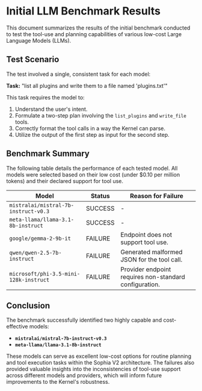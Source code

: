 # Initial LLM Benchmark Results

This document summarizes the results of the initial benchmark conducted to test the tool-use and planning capabilities of various low-cost Large Language Models (LLMs).

## Test Scenario

The test involved a single, consistent task for each model:

**Task:** "list all plugins and write them to a file named 'plugins.txt'"

This task requires the model to:
1.  Understand the user's intent.
2.  Formulate a two-step plan involving the `list_plugins` and `write_file` tools.
3.  Correctly format the tool calls in a way the Kernel can parse.
4.  Utilize the output of the first step as input for the second step.

## Benchmark Summary

The following table details the performance of each tested model. All models were selected based on their low cost (under $0.10 per million tokens) and their declared support for tool use.

| Model                                          | Status  | Reason for Failure                                 |
| ---------------------------------------------- | ------- | -------------------------------------------------- |
| `mistralai/mistral-7b-instruct-v0.3`             | SUCCESS | -                                                  |
| `meta-llama/llama-3.1-8b-instruct`               | SUCCESS | -                                                  |
| `google/gemma-2-9b-it`                           | FAILURE | Endpoint does not support tool use.                |
| `qwen/qwen-2.5-7b-instruct`                      | FAILURE | Generated malformed JSON for the tool call.        |
| `microsoft/phi-3.5-mini-128k-instruct`           | FAILURE | Provider endpoint requires non-standard configuration. |

## Conclusion

The benchmark successfully identified two highly capable and cost-effective models:
*   **`mistralai/mistral-7b-instruct-v0.3`**
*   **`meta-llama/llama-3.1-8b-instruct`**

These models can serve as excellent low-cost options for routine planning and tool execution tasks within the Sophia V2 architecture. The failures also provided valuable insights into the inconsistencies of tool-use support across different models and providers, which will inform future improvements to the Kernel's robustness.
